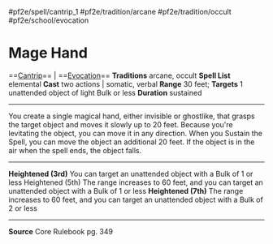 #pf2e/spell/cantrip_1 #pf2e/tradition/arcane #pf2e/tradition/occult #pf2e/school/evocation 
# Mage Hand
==[Cantrip](Cantrip.md)== | ==[Evocation](Evocation.md)==
**Traditions** arcane, occult
**Spell List** elemental
**Cast** two actions | somatic, verbal
**Range** 30 feet; **Targets** 1 unattended object of light Bulk or less
**Duration** sustained

---
You create a single magical hand, either invisible or ghostlike, that grasps the target object and moves it slowly up to 20 feet. Because you're levitating the object, you can move it in any direction. When you Sustain the Spell, you can move the object an additional 20 feet. If the object is in the air when the spell ends, the object falls.

---
**Heightened (3rd)** You can target an unattended object with a Bulk of 1 or less
Heightened (5th) The range increases to 60 feet, and you can target an unattended object with a Bulk of 1 or less
**Heightened (7th)** The range increases to 60 feet, and you can target an unattended object with a Bulk of 2 or less

---
**Source** Core Rulebook pg. 349